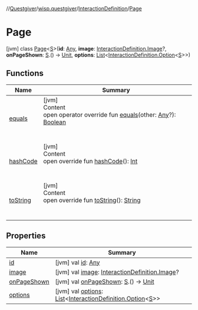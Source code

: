 //[Questgiver](../../../index.md)/[wisp.questgiver](../../index.md)/[InteractionDefinition](../index.md)/[Page](index.md)



# Page  
 [jvm] class [Page](index.md)<[S](index.md)>(**id**: [Any](https://kotlinlang.org/api/latest/jvm/stdlib/kotlin/-any/index.html), **image**: [InteractionDefinition.Image](../-image/index.md)?, **onPageShown**: [S](index.md).() -> [Unit](https://kotlinlang.org/api/latest/jvm/stdlib/kotlin/-unit/index.html), **options**: [List](https://kotlinlang.org/api/latest/jvm/stdlib/kotlin.collections/-list/index.html)<[InteractionDefinition.Option](../-option/index.md)<[S](index.md)>>)   


## Functions  
  
|  Name|  Summary| 
|---|---|
| [equals](../../../wisp.questgiver.wispLib/-words/-companion/index.md#kotlin/Any/equals/#kotlin.Any?/PointingToDeclaration/)| [jvm]  <br>Content  <br>open operator override fun [equals](../../../wisp.questgiver.wispLib/-words/-companion/index.md#kotlin/Any/equals/#kotlin.Any?/PointingToDeclaration/)(other: [Any](https://kotlinlang.org/api/latest/jvm/stdlib/kotlin/-any/index.html)?): [Boolean](https://kotlinlang.org/api/latest/jvm/stdlib/kotlin/-boolean/index.html)  <br><br><br>
| [hashCode](../../../wisp.questgiver.wispLib/-words/-companion/index.md#kotlin/Any/hashCode/#/PointingToDeclaration/)| [jvm]  <br>Content  <br>open override fun [hashCode](../../../wisp.questgiver.wispLib/-words/-companion/index.md#kotlin/Any/hashCode/#/PointingToDeclaration/)(): [Int](https://kotlinlang.org/api/latest/jvm/stdlib/kotlin/-int/index.html)  <br><br><br>
| [toString](../../../wisp.questgiver.wispLib/-words/-companion/index.md#kotlin/Any/toString/#/PointingToDeclaration/)| [jvm]  <br>Content  <br>open override fun [toString](../../../wisp.questgiver.wispLib/-words/-companion/index.md#kotlin/Any/toString/#/PointingToDeclaration/)(): [String](https://kotlinlang.org/api/latest/jvm/stdlib/kotlin/-string/index.html)  <br><br><br>


## Properties  
  
|  Name|  Summary| 
|---|---|
| [id](index.md#wisp.questgiver/InteractionDefinition.Page/id/#/PointingToDeclaration/)|  [jvm] val [id](index.md#wisp.questgiver/InteractionDefinition.Page/id/#/PointingToDeclaration/): [Any](https://kotlinlang.org/api/latest/jvm/stdlib/kotlin/-any/index.html)   <br>
| [image](index.md#wisp.questgiver/InteractionDefinition.Page/image/#/PointingToDeclaration/)|  [jvm] val [image](index.md#wisp.questgiver/InteractionDefinition.Page/image/#/PointingToDeclaration/): [InteractionDefinition.Image](../-image/index.md)?   <br>
| [onPageShown](index.md#wisp.questgiver/InteractionDefinition.Page/onPageShown/#/PointingToDeclaration/)|  [jvm] val [onPageShown](index.md#wisp.questgiver/InteractionDefinition.Page/onPageShown/#/PointingToDeclaration/): [S](index.md).() -> [Unit](https://kotlinlang.org/api/latest/jvm/stdlib/kotlin/-unit/index.html)   <br>
| [options](index.md#wisp.questgiver/InteractionDefinition.Page/options/#/PointingToDeclaration/)|  [jvm] val [options](index.md#wisp.questgiver/InteractionDefinition.Page/options/#/PointingToDeclaration/): [List](https://kotlinlang.org/api/latest/jvm/stdlib/kotlin.collections/-list/index.html)<[InteractionDefinition.Option](../-option/index.md)<[S](index.md)>>   <br>

